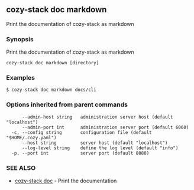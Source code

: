 ## cozy-stack doc markdown

Print the documentation of cozy-stack as markdown

### Synopsis


Print the documentation of cozy-stack as markdown

```
cozy-stack doc markdown [directory]
```

### Examples

```
$ cozy-stack doc markdown docs/cli
```

### Options inherited from parent commands

```
      --admin-host string   administration server host (default "localhost")
      --admin-port int      administration server port (default 6060)
  -c, --config string       configuration file (default "$HOME/.cozy.yaml")
      --host string         server host (default "localhost")
      --log-level string    define the log level (default "info")
  -p, --port int            server port (default 8080)
```

### SEE ALSO
* [cozy-stack doc](cozy-stack_doc.md)	 - Print the documentation

